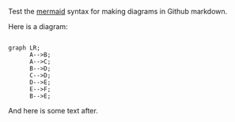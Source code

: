Test the [mermaid](https://mermaid-js.github.io/mermaid/#/) syntax for making diagrams in Github markdown.

Here is a diagram:

```mermaid

graph LR;
      A-->B;
      A-->C;
      B-->D;
      C-->D;
      D-->E;
      E-->F;
      B-->E;
```

And here is some text after.
